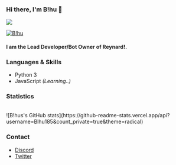 ### Hi there, I'm B!hu 👋

![](https://komarev.com/ghpvc/?username=fallnx) <br/>
<a href="https://discord.gg/yrvnwu557g"><p><img align="center" src="https://discord.c99.nl/widget/theme-2/776224618516054036.png" alt="B!hu"/></a>
#### I am the Lead Developer/Bot Owner of Reynard!.


### Languages & Skills

- Python 3 
- JavaScript *(Learning..)*

### Statistics

<br/>
![B!hus's GitHub stats](https://github-readme-stats.vercel.app/api?username=Blhu185&count_private=true&theme=radical)


### Contact

- [Discord](https://discord.com/users/776224618516054036)
- [Twitter](https://twitter.com/ManagerBlhu)
